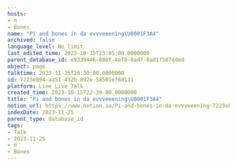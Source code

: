 ```yaml
---
hosts:
- π
- Bones
name: "Pi and bones in da evvveeening\U0001F3A4"
archived: false
language_level: No limit
last_edited_time: 2023-10-15T23:05:00.0000000
parent_database_id: e9339446-880f-4ef0-8ad7-8ad1f507dded
object: page
talktime: 2023-11-25T20:30:00.0000000
id: 7223e894-aa51-432b-892e-58501ef68111
platform: Line Live Talk
created_time: 2023-10-15T22:39:00.0000000
title: "Pi and bones in da evvveeening\U0001F3A4"
notion_url: https://www.notion.so/Pi-and-bones-in-da-evvveeening-7223e894aa51432b892e58501ef68111
indexDate: 2023-11-25
parent_type: database_id
tags:
- Talk
- 2023-11-25
- π
- Bones
---
```



   
   
   
   

   
























